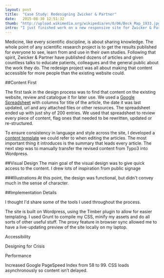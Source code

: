 ```yaml
---
layout: post
title:  "Case Study: Redesigning Zwicker & Partner"
date:   2015-08-30 12:51:32
thumb: "http://upload.wikimedia.org/wikipedia/en/0/06/Beck_Map_1933.jpg"
intro: "I just finished work on a new responsive site for Zwicker & Partner, a German-based radiology practice. This is about some of the tools we used, conversations we had and things we learned in the process."
---
```


Medicine, like every scientific discipline, is about sharing knowledge. The whole point of any scientific research project is to get the results published for everyone to see, learn from and use in their own studies. Following that spirit, Zwicker & Partner have published dozens of articles and given countless talks to educate patients, colleagues and the general public about the work they do. The redesign project was all about making that content accessible for more people than the existing website could.

##Content First

The first task in the design process was to find that content on the existing website, review and catalogue it for later use. We used a [Google Spreadsheet](https://docs.google.com/spreadsheets/d/1dgB2zeRMfFjbcv8X0vgK68mCedhBZaDtr3CROR5C7Cg/edit?usp=sharing) with columns for title of the article, the date it was last updated, url and any attached files or other resources. The spreadsheet ended up with just shy of 200 entries. We used that spreadsheet to review every piece of content, flag ones that needed to be rewritten, updated or re-structured.

To ensure consistency in language and style across the site, I developed a [content template](https://docs.google.com/document/d/1nWz5id7elPgUEBNMZo6jE4P02oIoxTGVD7GXC0K9TVc/edit?usp=sharing) we could refer to when editing the articles. The most important thing it introduces is the summary that leads every article. The next step was to manually transfer the revised content from Typo3 into Wordpress.

##Visual Design
The main goal of the visual design was to give quick access to the content. I drew lots of inspiration from public signage

###Illustrations
At this point, the design was functional, but didn't convey much in the sense of character. 

##Implementation Details

I thought I'd share some of the tools I used throughout the process.

The site is built on Wordpress, using the Timber plugin to allow for easier templating. I used Grunt to compile my CSS, minify my assets and do all sorts of other useful stuff. The proxy feature in browser sync allowed me to have a live-updating preview of the site locally on my laptop.


Accessibility

Designing for Crisis

Performance

Increased Google PageSpeed Index from 58 to 99. CSS loads asynchronously so content isn’t delayed.
